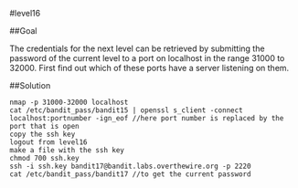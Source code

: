 #level16

##Goal

The credentials for the next level can be retrieved by submitting the password of the current level to a port on localhost in the range 31000 to 32000. First find out which of these ports have a server listening on them.

##Solution
```
nmap -p 31000-32000 localhost
cat /etc/bandit_pass/bandit15 | openssl s_client -connect localhost:portnumber -ign_eof //here port number is replaced by the port that is open 
copy the ssh key
logout from level16
make a file with the ssh key
chmod 700 ssh.key
ssh -i ssh.key bandit17@bandit.labs.overthewire.org -p 2220
cat /etc/bandit_pass/bandit17 //to get the current password
```
